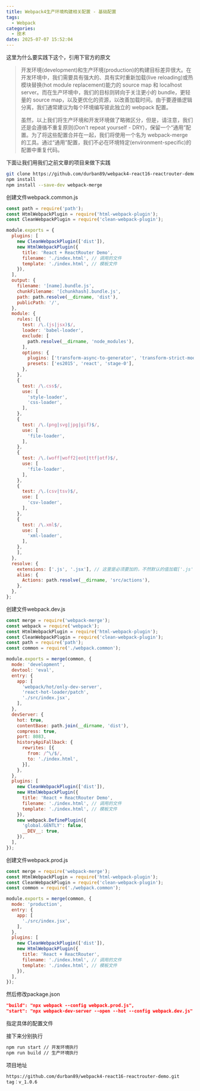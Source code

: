 ```yaml
---
title: Webpack4生产环境构建相关配置 - 基础配置
tags:
  - Webpack
categories:
  - 技术
date: 2025-07-07 15:52:04
---
```


这里为什么要实践下这个，引用下官方的原文

> 开发环境(development)和生产环境(production)的构建目标差异很大。在开发环境中，我们需要具有强大的、具有实时重新加载(live reloading)或热模块替换(hot module replacement)能力的 source map 和 localhost server。而在生产环境中，我们的目标则转向于关注更小的 bundle，更轻量的 source map，以及更优化的资源，以改善加载时间。由于要遵循逻辑分离，我们通常建议为每个环境编写彼此独立的 webpack 配置。
>
> 虽然，以上我们将生产环境和开发环境做了略微区分，但是，请注意，我们还是会遵循不重复原则(Don't repeat yourself - DRY)，保留一个“通用”配置。为了将这些配置合并在一起，我们将使用一个名为 webpack-merge 的工具。通过“通用”配置，我们不必在环境特定(environment-specific)的配置中重复代码。

下面让我们用我们之前文章的项目来做下实践

```bash
git clone https://github.com/durban89/webpack4-react16-reactrouter-demo.git react-webpack-demo && cd react-webpack-demo
npm install
npm install --save-dev webpack-merge
```

创建文件webpack.common.js

```js
const path = require('path');
const HtmlWebpackPlugin = require('html-webpack-plugin');
const CleanWebpackPlugin = require('clean-webpack-plugin');

module.exports = {
  plugins: [
    new CleanWebpackPlugin(['dist']),
    new HtmlWebpackPlugin({
      title: 'React + ReactRouter Demo',
      filename: './index.html', // 调用的文件
      template: './index.html', // 模板文件
    }),
  ],
  output: {
    filename: '[name].bundle.js',
    chunkFilename: '[chunkhash].bundle.js',
    path: path.resolve(__dirname, 'dist'),
    publicPath: '/',
  },
  module: {
    rules: [{
      test: /\.(js|jsx)$/,
      loader: 'babel-loader',
      exclude: [
        path.resolve(__dirname, 'node_modules'),
      ],
      options: {
        plugins: ['transform-async-to-generator', 'transform-strict-mode', 'transform-object-assign', 'transform-decorators-legacy', 'react-hot-loader/babel'],
        presets: ['es2015', 'react', 'stage-0'],
      },
    },
    {
      test: /\.css$/,
      use: [
        'style-loader',
        'css-loader',
      ],
    },
    {
      test: /\.(png|svg|jpg|gif)$/,
      use: [
        'file-loader',
      ],
    },
    {
      test: /\.(woff|woff2|eot|ttf|otf)$/,
      use: [
        'file-loader',
      ],
    },
    {
      test: /\.(csv|tsv)$/,
      use: [
        'csv-loader',
      ],
    },
    {
      test: /\.xml$/,
      use: [
        'xml-loader',
      ],
    },
    ],
  },
  resolve: {
    extensions: ['.js', '.jsx'], // 这里是必须要加的，不然默认的值加载['.js','.json']为后缀的文件
    alias: {
      Actions: path.resolve(__dirname, 'src/actions'),
    },
  },
};
```

创建文件webpack.dev.js

```js
const merge = require('webpack-merge');
const webpack = require('webpack');
const HtmlWebpackPlugin = require('html-webpack-plugin');
const CleanWebpackPlugin = require('clean-webpack-plugin');
const path = require('path');
const common = require('./webpack.common');

module.exports = merge(common, {
  mode: 'development',
  devtool: 'eval',
  entry: {
    app: [
      'webpack/hot/only-dev-server',
      'react-hot-loader/patch',
      './src/index.jsx',
    ],
  },
  devServer: {
    hot: true,
    contentBase: path.join(__dirname, 'dist'),
    compress: true,
    port: 8083,
    historyApiFallback: {
      rewrites: [{
        from: /^\/$/,
        to: './index.html',
      }],
    },
  },
  plugins: [
    new CleanWebpackPlugin(['dist']),
    new HtmlWebpackPlugin({
      title: 'React + ReactRouter Demo',
      filename: './index.html', // 调用的文件
      template: './index.html', // 模板文件
    }),
    new webpack.DefinePlugin({
      'global.GENTLY': false,
      __DEV__: true,
    }),
  ],
});
```

创建文件webpack.prod.js

```js
const merge = require('webpack-merge');
const HtmlWebpackPlugin = require('html-webpack-plugin');
const CleanWebpackPlugin = require('clean-webpack-plugin');
const common = require('./webpack.common');

module.exports = merge(common, {
  mode: 'production',
  entry: {
    app: [
      './src/index.jsx',
    ],
  },
  plugins: [
    new CleanWebpackPlugin(['dist']),
    new HtmlWebpackPlugin({
      title: 'React + ReactRouter',
      filename: './index.html', // 调用的文件
      template: './index.html', // 模板文件
    }),
  ],
});
```

然后修改package.json

```json
"build": "npx webpack --config webpack.prod.js",
"start": "npx webpack-dev-server --open --hot --config webpack.dev.js"
```

指定具体的配置文件

接下来分别执行

```bash
npm run start // 开发环境执行
npm run build // 生产环境执行
```

项目地址

```bash
https://github.com/durban89/webpack4-react16-reactrouter-demo.git
tag：v_1.0.6
```
